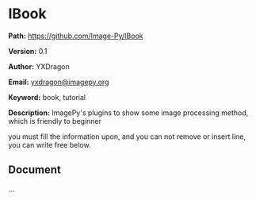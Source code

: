 # IBook

**Path:** https://github.com/Image-Py/IBook

**Version:** 0.1

**Author:** YXDragon

**Email:** yxdragon@imagepy.org

**Keyword:** book, tutorial

**Description:** ImagePy's plugins to show some image processing method, which is friendly to beginner

you must fill the information upon, and you can not remove or insert line, you can write free below.

## Document
...